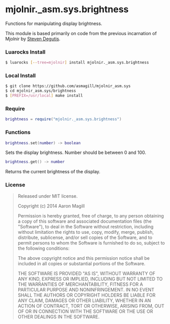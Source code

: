 mjolnir._asm.sys.brightness
===========================

Functions for manipulating display brightness.

This module is based primarily on code from the previous incarnation of Mjolnir by [Steven Degutis](https://github.com/sdegutis/).

### Luarocks Install
~~~bash
$ luarocks [--tree=mjolnir] install mjolnir._asm.sys.brightness
~~~

### Local Install
~~~bash
$ git clone https://github.com/asmagill/mjolnir_asm.sys
$ cd mjolnir_asm.sys/brightness
$ [PREFIX=/usr/local] make install
~~~

### Require
~~~lua
brightness = require("mjolnir._asm.sys.brightness")
~~~

### Functions
~~~lua
brightness.set(number) -> boolean
~~~
Sets the display brightness. Number should be between 0 and 100.

~~~lua
brightness.get() -> number
~~~
Returns the current brightness of the display.

### License

> Released under MIT license.
>
> Copyright (c) 2014 Aaron Magill
>
> Permission is hereby granted, free of charge, to any person obtaining a copy
> of this software and associated documentation files (the "Software"), to deal
> in the Software without restriction, including without limitation the rights
> to use, copy, modify, merge, publish, distribute, sublicense, and/or sell
> copies of the Software, and to permit persons to whom the Software is
> furnished to do so, subject to the following conditions:
>
> The above copyright notice and this permission notice shall be included in
> all copies or substantial portions of the Software.
>
> THE SOFTWARE IS PROVIDED "AS IS", WITHOUT WARRANTY OF ANY KIND, EXPRESS OR
> IMPLIED, INCLUDING BUT NOT LIMITED TO THE WARRANTIES OF MERCHANTABILITY,
> FITNESS FOR A PARTICULAR PURPOSE AND NONINFRINGEMENT. IN NO EVENT SHALL THE
> AUTHORS OR COPYRIGHT HOLDERS BE LIABLE FOR ANY CLAIM, DAMAGES OR OTHER
> LIABILITY, WHETHER IN AN ACTION OF CONTRACT, TORT OR OTHERWISE, ARISING FROM,
> OUT OF OR IN CONNECTION WITH THE SOFTWARE OR THE USE OR OTHER DEALINGS IN
> THE SOFTWARE.
